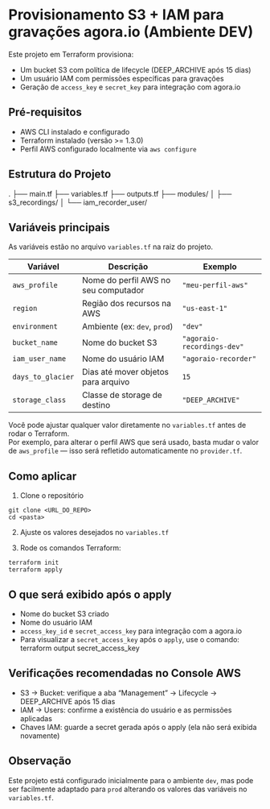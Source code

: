 # Provisionamento S3 + IAM para gravações agora.io (Ambiente DEV)

Este projeto em Terraform provisiona:

- Um bucket S3 com política de lifecycle (DEEP_ARCHIVE após 15 dias)
- Um usuário IAM com permissões específicas para gravações
- Geração de `access_key` e `secret_key` para integração com agora.io

## Pré-requisitos

- AWS CLI instalado e configurado
- Terraform instalado (versão >= 1.3.0)
- Perfil AWS configurado localmente via `aws configure`

## Estrutura do Projeto

.
├── main.tf
├── variables.tf
├── outputs.tf
├── modules/
│   ├── s3_recordings/
│   └── iam_recorder_user/

## Variáveis principais

As variáveis estão no arquivo `variables.tf` na raiz do projeto.

| Variável         | Descrição                             | Exemplo                     |
|------------------|----------------------------------------|-----------------------------|
| `aws_profile`    | Nome do perfil AWS no seu computador   | `"meu-perfil-aws"`          |
| `region`         | Região dos recursos na AWS             | `"us-east-1"`               |
| `environment`    | Ambiente (ex: `dev`, `prod`)           | `"dev"`                     |
| `bucket_name`    | Nome do bucket S3                      | `"agoraio-recordings-dev"`  |
| `iam_user_name`  | Nome do usuário IAM                    | `"agoraio-recorder"`        |
| `days_to_glacier`| Dias até mover objetos para arquivo    | `15`                        |
| `storage_class`  | Classe de storage de destino           | `"DEEP_ARCHIVE"`            |

Você pode ajustar qualquer valor diretamente no `variables.tf` antes de rodar o Terraform.  
Por exemplo, para alterar o perfil AWS que será usado, basta mudar o valor de `aws_profile` — isso será refletido automaticamente no `provider.tf`.

## Como aplicar

1. Clone o repositório

```
git clone <URL_DO_REPO>
cd <pasta>
```

2. Ajuste os valores desejados no `variables.tf`

3. Rode os comandos Terraform:

```
terraform init
terraform apply
```

## O que será exibido após o apply

- Nome do bucket S3 criado
- Nome do usuário IAM
- `access_key_id` e `secret_access_key` para integração com a agora.io
- Para visualizar a `secret_access_key` após o `apply`, use o comando: terraform output secret_access_key

## Verificações recomendadas no Console AWS

- S3 → Bucket: verifique a aba “Management” → Lifecycle → DEEP_ARCHIVE após 15 dias
- IAM → Users: confirme a existência do usuário e as permissões aplicadas
- Chaves IAM: guarde a secret gerada após o apply (ela não será exibida novamente)

## Observação

Este projeto está configurado inicialmente para o ambiente `dev`, mas pode ser facilmente adaptado para `prod` alterando os valores das variáveis no `variables.tf`.
